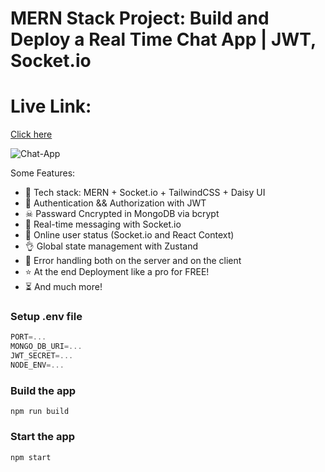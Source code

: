 # MERN Stack Project: Build and Deploy a Real Time Chat App | JWT, Socket.io

# Live Link: 
 [Click here]()

![Chat-App](https://i.ibb.co/DLqS6GM/image.png)


Some Features:

-   🌟 Tech stack: MERN + Socket.io + TailwindCSS + Daisy UI
-   🎃 Authentication && Authorization with JWT
-   ☠ Passward Cncrypted in MongoDB via bcrypt
-   👾 Real-time messaging with Socket.io
-   🚀 Online user status (Socket.io and React Context)
-   👌 Global state management with Zustand
-   🐞 Error handling both on the server and on the client
-   ⭐ At the end Deployment like a pro for FREE!
-   ⏳ And much more!

### Setup .env file

```js
PORT=...
MONGO_DB_URI=...
JWT_SECRET=...
NODE_ENV=...
```

### Build the app

```shell
npm run build
```

### Start the app

```shell
npm start
```
